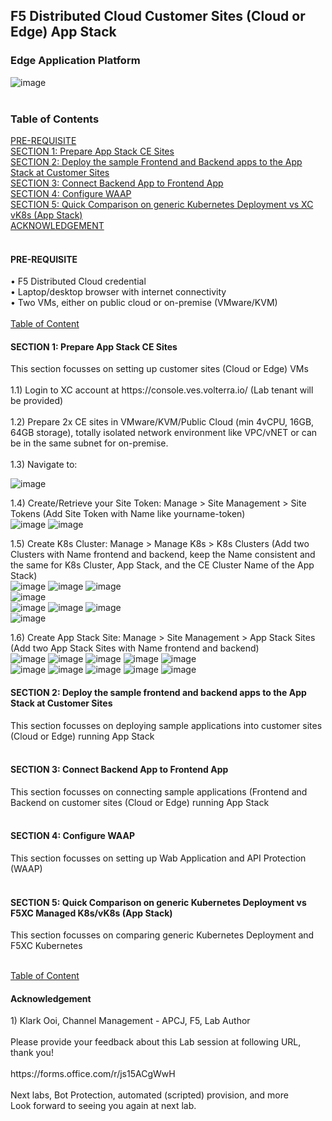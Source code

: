 <h2>F5 Distributed Cloud Customer Sites (Cloud or Edge) App Stack</h2>

<h3>Edge Application Platform</h3>

![image](images/001ce.png)<br>
<a id="toc"></a>
<br>
<h3>Table of Contents</h3>
<a href="#pre">PRE-REQUISITE<a><br>
<a href="#apc">SECTION 1: Prepare App Stack CE Sites</a><br>
<a href="#dap">SECTION 2: Deploy the sample Frontend and Backend apps to the App Stack at Customer Sites</a><br>
<a href="#cap">SECTION 3: Connect Backend App to Frontend App</a><br>
<a href="#cwp">SECTION 4: Configure WAAP</a><br>
<a href="#k8s">SECTION 5: Quick Comparison on generic Kubernetes Deployment vs XC vK8s (App Stack)</a><br>
<a href="#ack">ACKNOWLEDGEMENT</a><br>
<br>
<h4><a id="pre">PRE-REQUISITE</a></h4>
•	F5 Distributed Cloud credential<br>
•	Laptop/desktop browser with internet connectivity<br>
•	Two VMs, either on public cloud or on-premise (VMware/KVM)<br>
<br>
<a href="#toc">Table of Content</a>
<a id="acc"></a><br>
<h4>SECTION 1: Prepare App Stack CE Sites</a></h4>
This section focusses on setting up customer sites (Cloud or Edge) VMs<br><br>
1.1) Login to XC account at https://console.ves.volterra.io/ (Lab tenant will be provided)<br>
<br> 
1.2) Prepare 2x CE sites in VMware/KVM/Public Cloud (min 4vCPU, 16GB, 64GB storage), totally isolated network environment like VPC/vNET or can be in the same subnet for on-premise.<br>
<br>
1.3) Navigate to:<br>

![image](images/002ceandedge.png)<br>

1.4) Create/Retrieve your Site Token: Manage > Site Management > Site Tokens (Add Site Token with Name like yourname-token)<br>
![image](images/003sitetokens.png)
![image](images/003addsitetoken.png)<br>

1.5) Create K8s Cluster: Manage > Manage K8s > K8s Clusters (Add two Clusters with Name frontend and backend, keep the Name consistent and the same for K8s Cluster, App Stack, and the CE Cluster Name of the App Stack)<br>
![image](images/004k8scluster.png)
![image](images/005addk8s.png)
![image](images/006createk8s.png)<br>
![image](images/010saveandexit.png)<br>
![image](images/004k8scluster.png)
![image](images/005addk8s.png)
![image](images/006createk8sbackend.png)<br>
![image](images/010saveandexit.png)<br>

1.6) Create App Stack Site: Manage > Site Management > App Stack Sites (Add two App Stack Sites with Name frontend and backend)<br>
![image](images/007addappstack.png)
![image](images/007addappstacksite.png)
![image](images/008addappstackfrontend.png)
![image](images/009advancedconfig.png)
![image](images/010saveandexit.png)<br>
![image](images/007addappstack.png)
![image](images/007addappstacksite.png)
![image](images/011addappstackbackend.png)
![image](images/012advancedconfig.png)
![image](images/010saveandexit.png)<br>

<h4>SECTION 2: Deploy the sample frontend and backend apps to the App Stack at Customer Sites</a></h4>
This section focusses on deploying sample applications into customer sites (Cloud or Edge) running App Stack<br><br>

<h4>SECTION 3: Connect Backend App to Frontend App</a></h4>
This section focusses on connecting sample applications (Frontend and Backend on customer sites (Cloud or Edge) running App Stack<br><br>

<h4>SECTION 4: Configure WAAP</a></h4>
This section focusses on setting up Wab Application and API Protection (WAAP)<br><br>

<h4>SECTION 5: Quick Comparison on generic Kubernetes Deployment vs F5XC Managed K8s/vK8s (App Stack)</a></h4>
This section focusses on comparing generic Kubernetes Deployment and F5XC Kubernetes<br><br>

<a href="#toc">Table of Content</a>
<a id="ack"></a>
<br>
<h4>Acknowledgement</h4>
1)	Klark Ooi, Channel Management - APCJ, F5, Lab Author<br>
<br>
Please provide your feedback about this Lab session at following URL, thank you!<br>
<br>
https://forms.office.com/r/js15ACgWwH<br>
<br>
Next labs, Bot Protection, automated (scripted) provision, and more<br>
Look forward to seeing you again at next lab.<br>
<br>



